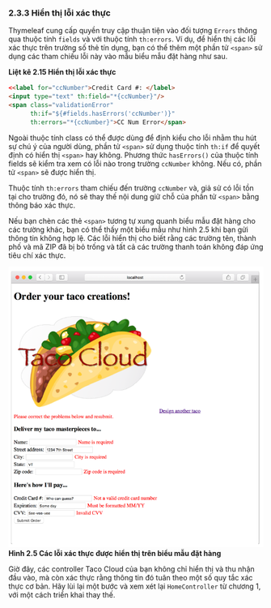 ### 2.3.3 Hiển thị lỗi xác thực

Thymeleaf cung cấp quyền truy cập thuận tiện vào đối tượng `Errors` thông qua thuộc tính `fields` và với thuộc tính `th:errors`. Ví dụ, để hiển thị các lỗi xác thực trên trường số thẻ tín dụng, bạn có thể thêm một phần tử `<span>` sử dụng các tham chiếu lỗi này vào mẫu biểu mẫu đặt hàng như sau.

**Liệt kê 2.15 Hiển thị lỗi xác thực**

```html
<<label for="ccNumber">Credit Card #: </label>
<input type="text" th:field="*{ccNumber}"/>
<span class="validationError"
      th:if="${#fields.hasErrors('ccNumber')}"
      th:errors="*{ccNumber}">CC Num Error</span>
```

Ngoài thuộc tính class có thể được dùng để định kiểu cho lỗi nhằm thu hút sự chú ý của người dùng, phần tử `<span>` sử dụng thuộc tính `th:if` để quyết định có hiển thị `<span>` hay không. Phương thức `hasErrors()` của thuộc tính fields sẽ kiểm tra xem có lỗi nào trong trường `ccNumber` không. Nếu có, phần tử `<span>` sẽ được hiển thị.

Thuộc tính `th:errors` tham chiếu đến trường `ccNumber` và, giả sử có lỗi tồn tại cho trường đó, nó sẽ thay thế nội dung giữ chỗ của phần tử `<span>` bằng thông báo xác thực.

Nếu bạn chèn các thẻ `<span>` tương tự xung quanh biểu mẫu đặt hàng cho các trường khác, bạn có thể thấy một biểu mẫu như hình 2.5 khi bạn gửi thông tin không hợp lệ. Các lỗi hiển thị cho biết rằng các trường tên, thành phố và mã ZIP đã bị bỏ trống và tất cả các trường thanh toán không đáp ứng tiêu chí xác thực.

![](../../assets/2.5.png)  
**Hình 2.5 Các lỗi xác thực được hiển thị trên biểu mẫu đặt hàng**

Giờ đây, các controller Taco Cloud của bạn không chỉ hiển thị và thu nhận đầu vào, mà còn xác thực rằng thông tin đó tuân theo một số quy tắc xác thực cơ bản. Hãy lùi lại một bước và xem xét lại `HomeController` từ chương 1, với một cách triển khai thay thế.
